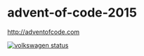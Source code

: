 # advent-of-code-2015
http://adventofcode.com

[![volkswagen status](https://auchenberg.github.io/volkswagen/volkswargen_ci.svg?v=1)](https://github.com/auchenberg/volkswagen)
